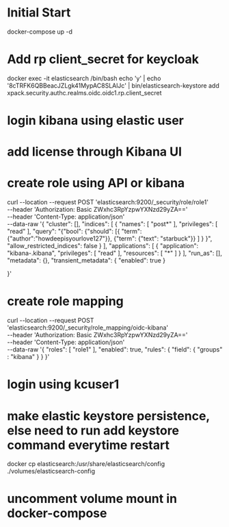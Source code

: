 # Initial Start
docker-compose up -d

# Add rp client_secret for keycloak
docker exec -it elasticsearch /bin/bash
echo 'y' | echo '8cTRFK6QBBeacJZLgk41MypAC8SLAlJc' | bin/elasticsearch-keystore add xpack.security.authc.realms.oidc.oidc1.rp.client_secret

# login kibana using elastic user

# add license through Kibana UI

# create role using API or kibana
curl --location --request POST 'elasticsearch:9200/_security/role/role1' \
--header 'Authorization: Basic ZWxhc3RpYzpwYXNzd29yZA==' \
--header 'Content-Type: application/json' \
--data-raw '{
    "cluster": [],
    "indices": [
        {
            "names": [
                "post*"
            ],
            "privileges": [
                "read"
            ],
            "query": "{\"bool\": {\"should\": [{ \"term\": {\"author\":\"howdeepisyourlove127\"}},  {\"term\": {\"text\": \"starbuck\"}} ] } }",
            "allow_restricted_indices": false
        }
    ],
    "applications": [
        {
            "application": "kibana-.kibana",
            "privileges": [
                "read"
            ],
            "resources": [
                "*"
            ]
        }
    ],
    "run_as": [],
    "metadata": {},
    "transient_metadata": {
        "enabled": true
    }
    
}'

# create role mapping
curl --location --request POST 'elasticsearch:9200/_security/role_mapping/oidc-kibana' \
--header 'Authorization: Basic ZWxhc3RpYzpwYXNzd29yZA==' \
--header 'Content-Type: application/json' \
--data-raw '{
  "roles": [ "role1" ],
  "enabled": true,
  "rules": {
    "field": { "groups" : "kibana" }
  }
}'

# login using kcuser1

# make elastic keystore persistence, else need to run add keystore command everytime restart
docker cp elasticsearch:/usr/share/elasticsearch/config ./volumes/elasticsearch-config

# uncomment volume mount in docker-compose
